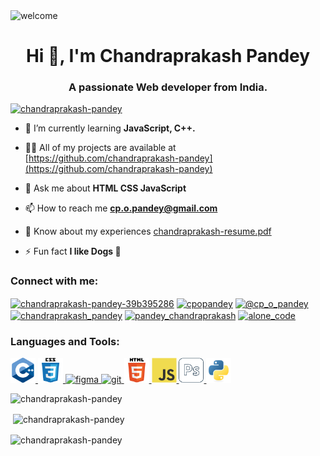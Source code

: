 <img src="https://media1.tenor.com/m/qV9QZcasa-QAAAAd/welcome.gif" alt="welcome"  width="100%" height="250px">  

<h1 align="center">Hi 👋, I'm Chandraprakash Pandey</h1>
<h3 align="center">A passionate Web developer from India.</h3>

<p align="left"> <a href="https://github.com/ryo-ma/github-profile-trophy"><img src="https://github-profile-trophy.vercel.app/?username=chandraprakash-pandey" alt="chandraprakash-pandey" /></a> </p>

- 🌱 I’m currently learning **JavaScript, C++.**

- 👨‍💻 All of my projects are available at [https://github.com/chandraprakash-pandey](https://github.com/chandraprakash-pandey)

- 💬 Ask me about **HTML CSS JavaScript**

- 📫 How to reach me **cp.o.pandey@gmail.com**

- 📄 Know about my experiences [chandraprakash-resume.pdf](chandraprakash-resume.pdf)

- ⚡ Fun fact **I like Dogs 🐶**

<h3 align="left">Connect with me:</h3>
<p align="left">
<a href="https://linkedin.com/in/chandraprakash-pandey-39b395286" target="blank"><img align="center" src="https://raw.githubusercontent.com/rahuldkjain/github-profile-readme-generator/master/src/images/icons/Social/linked-in-alt.svg" alt="chandraprakash-pandey-39b395286" height="30" width="40" /></a>
<a href="https://www.codechef.com/users/cpopandey" target="blank"><img align="center" src="https://cdn.jsdelivr.net/npm/simple-icons@3.1.0/icons/codechef.svg" alt="cpopandey" height="30" width="40" /></a>
<a href="https://www.hackerrank.com/@cp_o_pandey" target="blank"><img align="center" src="https://raw.githubusercontent.com/rahuldkjain/github-profile-readme-generator/master/src/images/icons/Social/hackerrank.svg" alt="@cp_o_pandey" height="30" width="40" /></a>
<a href="https://codeforces.com/profile/chandraprakash_pandey" target="blank"><img align="center" src="https://raw.githubusercontent.com/rahuldkjain/github-profile-readme-generator/master/src/images/icons/Social/codeforces.svg" alt="chandraprakash_pandey" height="30" width="40" /></a>
<a href="https://www.leetcode.com/pandey_chandraprakash" target="blank"><img align="center" src="https://raw.githubusercontent.com/rahuldkjain/github-profile-readme-generator/master/src/images/icons/Social/leet-code.svg" alt="pandey_chandraprakash" height="30" width="40" /></a>
<a href="https://discord.gg/alone_code" target="blank"><img align="center" src="https://raw.githubusercontent.com/rahuldkjain/github-profile-readme-generator/master/src/images/icons/Social/discord.svg" alt="alone_code" height="30" width="40" /></a>
</p>

<h3 align="left">Languages and Tools:</h3>
<p align="left"> <a href="https://www.w3schools.com/cpp/" target="_blank" rel="noreferrer"> <img src="https://raw.githubusercontent.com/devicons/devicon/master/icons/cplusplus/cplusplus-original.svg" alt="cplusplus" width="40" height="40"/> </a> <a href="https://www.w3schools.com/css/" target="_blank" rel="noreferrer"> <img src="https://raw.githubusercontent.com/devicons/devicon/master/icons/css3/css3-original-wordmark.svg" alt="css3" width="40" height="40"/> </a> <a href="https://www.figma.com/" target="_blank" rel="noreferrer"> <img src="https://www.vectorlogo.zone/logos/figma/figma-icon.svg" alt="figma" width="40" height="40"/> </a> <a href="https://git-scm.com/" target="_blank" rel="noreferrer"> <img src="https://www.vectorlogo.zone/logos/git-scm/git-scm-icon.svg" alt="git" width="40" height="40"/> </a> <a href="https://www.w3.org/html/" target="_blank" rel="noreferrer"> <img src="https://raw.githubusercontent.com/devicons/devicon/master/icons/html5/html5-original-wordmark.svg" alt="html5" width="40" height="40"/> </a> <a href="https://developer.mozilla.org/en-US/docs/Web/JavaScript" target="_blank" rel="noreferrer"> <img src="https://raw.githubusercontent.com/devicons/devicon/master/icons/javascript/javascript-original.svg" alt="javascript" width="40" height="40"/> </a> <a href="https://www.photoshop.com/en" target="_blank" rel="noreferrer"> <img src="https://raw.githubusercontent.com/devicons/devicon/master/icons/photoshop/photoshop-line.svg" alt="photoshop" width="40" height="40"/> </a> <a href="https://www.python.org" target="_blank" rel="noreferrer"> <img src="https://raw.githubusercontent.com/devicons/devicon/master/icons/python/python-original.svg" alt="python" width="40" height="40"/> </a> </p>

<p><img align="left" src="https://github-readme-stats.vercel.app/api/top-langs?username=chandraprakash-pandey&show_icons=true&locale=en&layout=compact" alt="chandraprakash-pandey" /></p>
<br>
<p>&nbsp;<img align="center" src="https://github-readme-stats.vercel.app/api?username=chandraprakash-pandey&show_icons=true&locale=en" alt="chandraprakash-pandey" /></p>

<p><img align="center" src="https://github-readme-streak-stats.herokuapp.com/?user=chandraprakash-pandey&" alt="chandraprakash-pandey" /></p>
